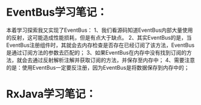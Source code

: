 # EventBus学习笔记：

本着学习探索我又实现了EventBus：
1、我们看源码知道EventBus内部大量使用的反射，这可能造成性能损耗，但是有点大于缺点。
2、其实EventBus的是，当EventBus注册组件时，其就会去内存检查是否存在已经订阅了该方法，EventBus是通过订阅方法的参数去匹配的；
3、如果EventBus在内存中没有找到订阅的方法，就会去通过反射解析注解并获取订阅的方法，并保存至内存中；
4、需要注意的是：使用EventBus一定要反注册，因为EventBus是将数据保存到内存中的；

# RxJava学习笔记：

